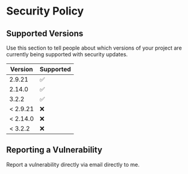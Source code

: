 # Security Policy

## Supported Versions

Use this section to tell people about which versions of your project are
currently being supported with security updates.

| Version  | Supported          |
| -------- | ------------------ |
| 2.9.21   | :white_check_mark: |
| 2.14.0   | :white_check_mark: |
| 3.2.2    | :white_check_mark: |
| < 2.9.21 | :x:                |
| < 2.14.0 | :x:                |
| < 3.2.2  | :x:                |

## Reporting a Vulnerability

Report a vulnerability directly via email directly to me.

